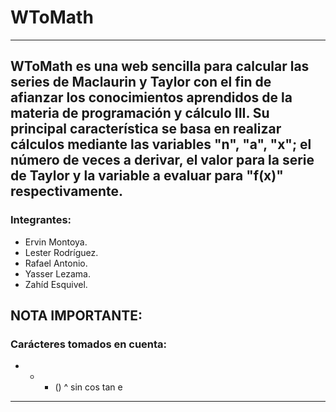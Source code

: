 # WToMath
---
WToMath es una web sencilla para calcular las series de Maclaurin y Taylor con el fin de afianzar los conocimientos aprendidos de la materia de programación y cálculo III. Su principal característica se basa en realizar cálculos mediante las variables "n", "a", "x"; el número de veces a derivar, el valor para la serie de Taylor y la variable a evaluar para "f(x)" respectivamente.
---
### Integrantes:
- Ervin Montoya.
- Lester Rodríguez.
- Rafael Antonio.
- Yasser Lezama.
- Zahíd Esquivel.

NOTA IMPORTANTE:
---
### Carácteres tomados en cuenta:
+ - * () ^ sin cos tan e
---
